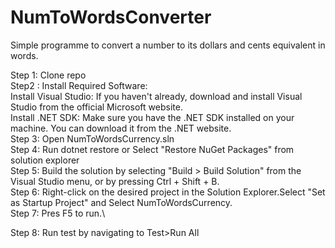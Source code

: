 # NumToWordsConverter
Simple programme to convert a number to its dollars and cents equivalent in words.

Step 1: Clone repo \
Step2 : Install Required Software:\
Install Visual Studio: If you haven't already, download and install Visual Studio from the official Microsoft website.\
Install .NET SDK: Make sure you have the .NET SDK installed on your machine. You can download it from the .NET website.\
Step 3: Open NumToWordsCurrency.sln\
Step 4: Run dotnet restore or Select "Restore NuGet Packages" from solution explorer\
Step 5: Build the solution by selecting "Build > Build Solution" from the Visual Studio menu, or by pressing Ctrl + Shift + B.\
Step 6: Right-click on the desired project in the Solution Explorer.Select "Set as Startup Project" and Select NumToWordsCurrency.\
Step 7: Pres F5 to run.\

Step 8: Run test by navigating to Test>Run All
